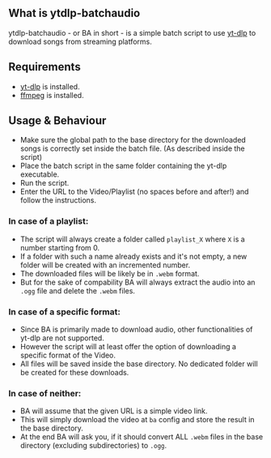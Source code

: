 ## What is ytdlp-batchaudio
ytdlp-batchaudio - or BA in short - is a simple batch script to use [yt-dlp](https://github.com/yt-dlp/yt-dlp) to download songs from streaming platforms. 


## Requirements
- [yt-dlp](https://github.com/yt-dlp/yt-dlp) is installed.
- [ffmpeg](https://www.gyan.dev/ffmpeg/builds/) is installed.


## Usage & Behaviour
- Make sure the global path to the base directory for the downloaded songs is correctly set inside the batch file. (As described inside the script)
- Place the batch script in the same folder containing the yt-dlp executable.
- Run the script.
- Enter the URL to the Video/Playlist (no spaces before and after!) and follow the instructions.


### In case of a playlist: 
- The script will always create a folder called `playlist_X` where `X` is a number starting from 0.
- If a folder with such a name already exists and it's not empty, a new folder will be created with an incremented number.
- The downloaded files will be likely be in `.webm` format.
- But for the sake of compability BA will always extract the audio into an `.ogg` file and delete the `.webm` files.


### In case of a specific format:
- Since BA is primarily made to download audio, other functionalities of yt-dlp are not supported.
- However the script will at least offer the option of downloading a specific format of the Video.
- All files will be saved inside the base directory. No dedicated folder will be created for these downloads.


### In case of neither:
- BA will assume that the given URL is a simple video link.
- This will simply download the video at `ba` config and store the result in the base directory.
- At the end BA will ask you, if it should convert ALL `.webm` files in the base directory (excluding subdirectories) to `.ogg`.
